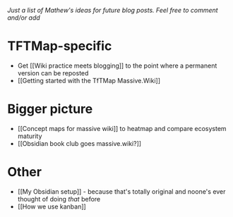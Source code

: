 
*Just a list of Mathew's ideas for future blog posts. Feel free to comment and/or add*

# TFTMap-specific

* Get [[Wiki practice meets blogging]] to the point where a permanent version can be reposted
* [[Getting started with the TfTMap Massive.Wiki]]

# Bigger picture

* [[Concept maps for massive wiki]] to heatmap and compare ecosystem maturity
* [[Obsidian book club goes massive.wiki?]]

# Other

* [[My Obsidian setup]] - because that's totally original and noone's ever thought of doing *that* before
* [[How we use kanban]]


